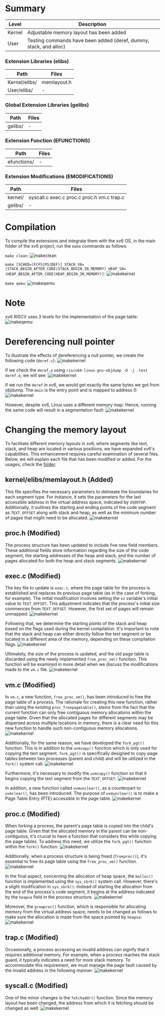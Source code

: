 # Summary
Level | Description |
| --- | --- |
| Kernel | Adjustable memory layout has been added |
| User | Testing commands have been added (deref, dummy, stack, and alloc) |

### Extension Libraries (elibs)
Path | Files |
| --- | --- |
| Kernel/elibs/ | memlayout.h |
| User/elibs/ |  - |

### Global Extension Libraries (gelibs)
Path | Files |
| --- | --- |
| gelibs/ | - |

### Extension Function (EFUNCTIONS)
Path | Files |
| --- | --- |
| efunctions/ | - |

### Extension Modifications (EMODIFICATIONS)
Path | Files |
| --- | --- |
| kernel/ | syscall.c exec.c proc.c proc.h vm.c trap.c |
| gelibs/ | - |



# Compilation
To compile the extensions and integrate them with the xv6 OS, in the main folder of the xv6 project, run the `make` commands as follows:


`make clean`:
![makeclean](https://github.com/gkiarashv/xv6/blob/main/images/makeclean4.png)

`make [SCHED=(FCFS|PS|DEF)] STACK_VA=(STACK_BEGIN_AFTER_CODE|STACK_BEGIN_IN_MEMORY) HEAP_VA=(HEAP_BEGIN_AFTER_CODE|HEAP_BEGIN_IN_MEMORY)]`:
![makekernel](https://github.com/gkiarashv/xv6/blob/main/images/make4.png)

`make qemu`:
![makeqemu](https://github.com/gkiarashv/xv6/blob/main/images/makeqemu4.png)



# Note
xv6 RISCV uses 3 levels for the implementation of the page table:
![makeqemu](https://github.com/gkiarashv/xv6/blob/main/images/xv6pgtlvls.png)




# Dereferencing null pointer

To illustrate the effects of dereferencing a null pointer, we create the following code (`deref.c`):
![makekernel](https://github.com/gkiarashv/xv6/blob/main/images/derefnew.png)


If we check the `deref.o` using `riscv64-linux-gnu-objdump -D -j .text deref.o`, we will see:
![makekernel](https://github.com/gkiarashv/xv6/blob/main/images/derefobjdump.png)

If we run the `deref` in xv6, we would get exactly the same bytes we got from objdump. The `main` is the entry point and is mapped to address 0:
![makekernel](https://github.com/gkiarashv/xv6/blob/main/images/deref10.png)

However, despite xv6, Linux uses a different memory map. Hence, running the same code will result in a segmentation fault:
![makekernel](https://github.com/gkiarashv/xv6/blob/main/images/linuxrun.png)




# Changing the memory layout
To facilitate different memory layouts in xv6, where segments like text, stack, and heap are located in various positions, we have expanded xv6's capabilities. This enhancement requires careful examination of several files. Below, we will explain each file that has been modified or added. For the usages, check the [folder](https://github.com/gkiarashv/xv6/tree/main/contributions/Nov%2021%202023/usages).



## kernel/elibs/memlayout.h (Added)
This file specifies the necessary parameters to delineate the boundaries for each segment type. For instance, it sets the parameters for the last accessible address in the virtual address space, indicated by `USERTOP`. Additionally, it outlines the starting and ending points of the code segment as `TEXT_OFFSET` along with stack and heap, as well as the minimum number of pages that might need to be allocated.
![makekernel](https://github.com/gkiarashv/xv6/blob/main/images/memlayout.png)


## proc.h (Modified)
The process structure has been updated to include five new field members. These additional fields store information regarding the size of the code segment, the starting addresses of the heap and stack, and the number of pages allocated for both the heap and stack segments.
![makekernel](https://github.com/gkiarashv/xv6/blob/main/images/procva.png)


## exec.c (Modified)
The key file to update is `exec.c`, where the page table for the process is established and replaces its previous page table (as in the case of forking, for example). The initial modification involves setting the `sz` variable's initial value to `TEXT_OFFSET`. This adjustment indicates that the process's initial size commences from `TEXT_OFFSET`. However, the first set of pages will remain unmapped:
![makekernel](https://github.com/gkiarashv/xv6/blob/main/images/execva1.png)

Following that, we determine the starting points of the stack and heap based on the flags used during the kernel compilation. It's important to note that the stack and heap can either directly follow the text segment or be located in a different area of the memory, depending on these compilation flags.
![makekernel](https://github.com/gkiarashv/xv6/blob/main/images/execva22.png)

Ultimately, the size of the process is updated, and the old page table is discarded using the newly implemented `free_proc_vm()` function. This function will be examined in more detail when we discuss the modifications made to the `vm.c` file.
![makekernel](https://github.com/gkiarashv/xv6/blob/main/images/execva3.png)




## vm.c (Modified)
In `vm.c`, a new function, `free_proc_vm()`, has been introduced to free the page table of a process. The rationale for creating this new function, rather than using the existing `proc_freepagetable()`, stems from the fact that the current function can only free contiguous memory allocations within the page table. Given that the allocated pages for different segments may be dispersed across multiple locations in memory, there is a clear need for this new function to handle such non-contiguous memory allocations.
![makekernel](https://github.com/gkiarashv/xv6/blob/main/images/freeprocvm2.png)

Additionally, for the same reason, we have developed the `fork_pgt()` function. This is in addition to the `uvmcopy()` function which is only used for copying the text segment. `fork_pgt()` is specifically designed to copy page tables between two processes (parent and child) and will be utilized in the `fork()` system call. 
![makekernel](https://github.com/gkiarashv/xv6/blob/main/images/forkpgt.png)

Furthermore, it's necessary to modify the `uvmcopy()` function so that it begins copying the text segment from the `TEXT_OFFSET`.
![makekernel](https://github.com/gkiarashv/xv6/blob/main/images/uvmcopy.png)

In addition, a new function called `uvmunclear()`, as a counterpart to `uvmclear()`, has been introduced. The purpose of `uvmunclear()` is to make a Page Table Entry (PTE) accessible in the page table.
![makekernel](https://github.com/gkiarashv/xv6/blob/main/images/uvmunclear.png)



## proc.c (Modified)
When forking a process, the parent's page table is copied into the child's page table. Given that the allocated memory in the parent can be non-contiguous, it's crucial to have a function that considers this while copying the page tables. To address this need, we utilize the `fork_pgt()` function within the `fork()` function. 
![makekernel](https://github.com/gkiarashv/xv6/blob/main/images/forkva1.png)

Additionally, when a process structure is being freed (`freeproc()`), it's essential to free its page table using the `free_proc_vm()` function.
![makekernel](https://github.com/gkiarashv/xv6/blob/main/images/freeproc.png)

In the final aspect, concerning the allocation of heap space, the `malloc()` function is implemented using the `sys_sbrk()` system call. However, there's a slight modification in `sys_sbrk()`: instead of starting the allocation from the end of the process's code segment, it begins at the address indicated by the `heapva` field in the process structure.
![makekernel](https://github.com/gkiarashv/xv6/blob/main/images/sysbrk.png)

Moreover, the `growproc()` function, which is responsible for allocating memory from the virtual address space, needs to be changed as follows to make sure the allocation is made from the space pointed by `heapva`:
![makekernel](https://github.com/gkiarashv/xv6/blob/main/images/growproc.png)


## trap.c (Modified)
Occasionally, a process accessing an invalid address can signify that it requires additional memory. For example, when a process reaches the stack guard, it typically indicates a need for more stack memory. To accommodate this requirement, we must manage the page fault caused by the invalid address in the following manner:
![makekernel](https://github.com/gkiarashv/xv6/blob/main/images/trap.png)


## syscall.c (Modified)
One of the minor changes is the `fetchaddr()` function. Since the memory layout has been changed, the address from which it is fetching should be changed as well:
![makekernel](https://github.com/gkiarashv/xv6/blob/main/images/fetchaddr.png)









